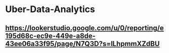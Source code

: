 # Uber-Data-Analytics
## https://lookerstudio.google.com/u/0/reporting/e195d68c-ec9e-449e-a8de-43ee06a33f95/page/N7Q3D?s=lLhpmmXZdBU
